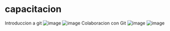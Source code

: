 # capacitacion
Introduccion a git
![image](https://github.com/user-attachments/assets/4cfe2eb2-e12f-498d-9971-751fafe361f8)
![image](https://github.com/user-attachments/assets/01a00518-1e18-41bd-8f1c-49b689de59f2)
Colaboracion con Git
![image](https://github.com/user-attachments/assets/030a864b-d1f8-4bdc-a60c-0f33532e20e6)
![image](https://github.com/user-attachments/assets/acf47bf7-509c-4a34-ab74-e715613c5b64)

